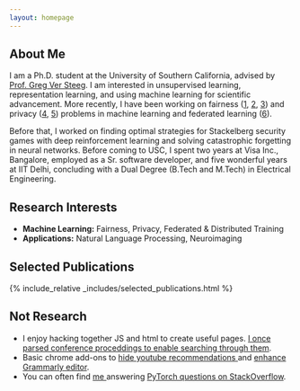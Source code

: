 ```yaml
---
layout: homepage
---
```


## About Me

I am a Ph.D. student at the University of Southern California, advised by [Prof. Greg Ver Steeg](https://www.isi.edu/people/gregv/about). I am interested in unsupervised learning, representation learning, and using machine learning for scientific advancement. More recently, I have been working on fairness
  ([1](https://arxiv.org/abs/2101.04108),
  [2](https://arxiv.org/abs/2203.12574),
  [3](https://arxiv.org/abs/2109.03952))
and privacy
  ([4](https://arxiv.org/abs/2105.02866),
  [5](https://arxiv.org/abs/2205.05249))
  problems in machine learning and federated learning
  ([6](https://arxiv.org/abs/2204.12430)).

Before that, I worked on finding optimal strategies for Stackelberg security games with deep reinforcement learning and solving catastrophic forgetting in neural networks. Before coming to USC, I spent two years at Visa Inc., Bangalore, employed as a Sr. software developer, and five wonderful years at IIT Delhi, concluding with a Dual Degree (B.Tech and M.Tech) in Electrical Engineering.
  

## Research Interests

- **Machine Learning:** Fairness, Privacy, Federated & Distributed Training 
- **Applications:** Natural Language Processing, Neuroimaging

<!-- 
## News

- **[June 2022]**
- **[Mar 2022]** 
- **[May 2021]** Starting (virtual) intership at Amazon with Trustworthy Alexa-AI group.
- **[May 2021]** Passed Qualification exam, now a Ph.D. candidate. 
- **[Mar 2021]** [Paper](https://openreview.net/forum?id=8lL_y9n-CV) about membership inference attack on neuroimaging architectures accepted to MIDL, 2021.
- **[Feb 2021]** Our AAAI-21 work got featured in USC Viterbi School [News](https://viterbischool.usc.edu/news/2021/02/usc-at-aaai-21-algorithmic-fairness-electoral-college-strategy-de-biasing-machine-learning/).
- **[Jan 2021]** Our [work](https://arxiv.org/abs/2102.04438) on improving brain age estimation got accepted to International Symposium on Biomedical Imaging (ISBI), 2021.
- **[Dec 2020]** Our [work](https://arxiv.org/abs/2101.04108) on controlling fairness with contrastive mutual information estimators got accepted to AAAI. Watch the short explainer video on [youtube](https://youtu.be/f_paYisG3yo).
 -->

## Selected Publications 

{% include_relative _includes/selected_publications.html %}

<!-- {% include_relative _includes/services.md %} -->

## Not Research
- I enjoy hacking together JS and html to create useful pages. <a href="https://umgupta.github.io/paperquest/">I once parsed conference proceddings to enable searching through them</a>.
- Basic chrome add-ons to <a href="https://github.com/umgupta/hide-youtube-recommendation">hide youtube recommendations </a>  and <a href="https://github.com/umgupta/grammarly-extend-editor">enhance Grammarly editor</a>. 
- You can often find <a href="https://stackoverflow.com/users/3236925/umang-gupta">me </a> answering <a href="https://stackoverflow.com/search?q=user:3236925%20[pytorch]%20is:answer">PyTorch questions on StackOverflow</a>. 